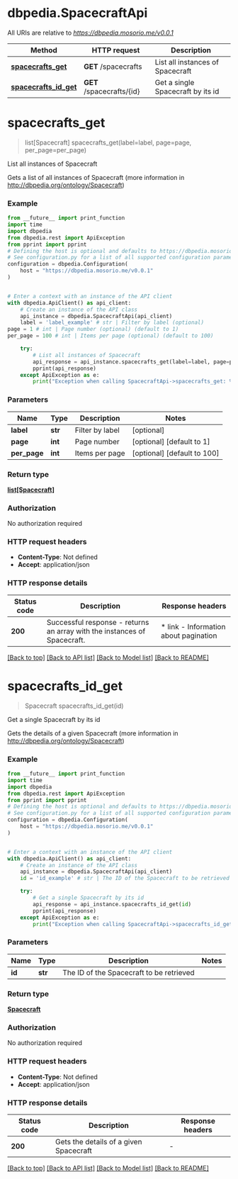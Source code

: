 # dbpedia.SpacecraftApi

All URIs are relative to *https://dbpedia.mosorio.me/v0.0.1*

Method | HTTP request | Description
------------- | ------------- | -------------
[**spacecrafts_get**](SpacecraftApi.md#spacecrafts_get) | **GET** /spacecrafts | List all instances of Spacecraft
[**spacecrafts_id_get**](SpacecraftApi.md#spacecrafts_id_get) | **GET** /spacecrafts/{id} | Get a single Spacecraft by its id


# **spacecrafts_get**
> list[Spacecraft] spacecrafts_get(label=label, page=page, per_page=per_page)

List all instances of Spacecraft

Gets a list of all instances of Spacecraft (more information in http://dbpedia.org/ontology/Spacecraft)

### Example

```python
from __future__ import print_function
import time
import dbpedia
from dbpedia.rest import ApiException
from pprint import pprint
# Defining the host is optional and defaults to https://dbpedia.mosorio.me/v0.0.1
# See configuration.py for a list of all supported configuration parameters.
configuration = dbpedia.Configuration(
    host = "https://dbpedia.mosorio.me/v0.0.1"
)


# Enter a context with an instance of the API client
with dbpedia.ApiClient() as api_client:
    # Create an instance of the API class
    api_instance = dbpedia.SpacecraftApi(api_client)
    label = 'label_example' # str | Filter by label (optional)
page = 1 # int | Page number (optional) (default to 1)
per_page = 100 # int | Items per page (optional) (default to 100)

    try:
        # List all instances of Spacecraft
        api_response = api_instance.spacecrafts_get(label=label, page=page, per_page=per_page)
        pprint(api_response)
    except ApiException as e:
        print("Exception when calling SpacecraftApi->spacecrafts_get: %s\n" % e)
```

### Parameters

Name | Type | Description  | Notes
------------- | ------------- | ------------- | -------------
 **label** | **str**| Filter by label | [optional] 
 **page** | **int**| Page number | [optional] [default to 1]
 **per_page** | **int**| Items per page | [optional] [default to 100]

### Return type

[**list[Spacecraft]**](Spacecraft.md)

### Authorization

No authorization required

### HTTP request headers

 - **Content-Type**: Not defined
 - **Accept**: application/json

### HTTP response details
| Status code | Description | Response headers |
|-------------|-------------|------------------|
**200** | Successful response - returns an array with the instances of Spacecraft. |  * link - Information about pagination <br>  |

[[Back to top]](#) [[Back to API list]](../README.md#documentation-for-api-endpoints) [[Back to Model list]](../README.md#documentation-for-models) [[Back to README]](../README.md)

# **spacecrafts_id_get**
> Spacecraft spacecrafts_id_get(id)

Get a single Spacecraft by its id

Gets the details of a given Spacecraft (more information in http://dbpedia.org/ontology/Spacecraft)

### Example

```python
from __future__ import print_function
import time
import dbpedia
from dbpedia.rest import ApiException
from pprint import pprint
# Defining the host is optional and defaults to https://dbpedia.mosorio.me/v0.0.1
# See configuration.py for a list of all supported configuration parameters.
configuration = dbpedia.Configuration(
    host = "https://dbpedia.mosorio.me/v0.0.1"
)


# Enter a context with an instance of the API client
with dbpedia.ApiClient() as api_client:
    # Create an instance of the API class
    api_instance = dbpedia.SpacecraftApi(api_client)
    id = 'id_example' # str | The ID of the Spacecraft to be retrieved

    try:
        # Get a single Spacecraft by its id
        api_response = api_instance.spacecrafts_id_get(id)
        pprint(api_response)
    except ApiException as e:
        print("Exception when calling SpacecraftApi->spacecrafts_id_get: %s\n" % e)
```

### Parameters

Name | Type | Description  | Notes
------------- | ------------- | ------------- | -------------
 **id** | **str**| The ID of the Spacecraft to be retrieved | 

### Return type

[**Spacecraft**](Spacecraft.md)

### Authorization

No authorization required

### HTTP request headers

 - **Content-Type**: Not defined
 - **Accept**: application/json

### HTTP response details
| Status code | Description | Response headers |
|-------------|-------------|------------------|
**200** | Gets the details of a given Spacecraft |  -  |

[[Back to top]](#) [[Back to API list]](../README.md#documentation-for-api-endpoints) [[Back to Model list]](../README.md#documentation-for-models) [[Back to README]](../README.md)

